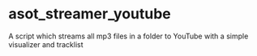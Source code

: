 # asot_streamer_youtube
A script which streams all mp3 files in a folder to YouTube with a simple visualizer and tracklist
